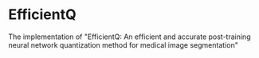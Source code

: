 # EfficientQ
The implementation of "EfficientQ: An efficient and accurate post-training neural network quantization method for medical image segmentation"
